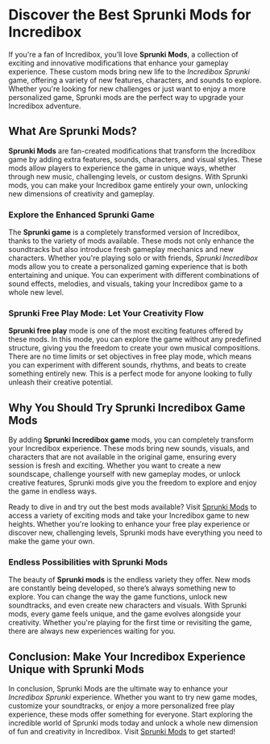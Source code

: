 <h1>Discover the Best Sprunki Mods for Incredibox</h1> <p>If you're a fan of Incredibox, you’ll love <strong>Sprunki Mods</strong>, a collection of exciting and innovative modifications that enhance your gameplay experience. These custom mods bring new life to the <em>Incredibox Sprunki</em> game, offering a variety of new features, characters, and sounds to explore. Whether you're looking for new challenges or just want to enjoy a more personalized game, Sprunki mods are the perfect way to upgrade your Incredibox adventure.</p> <h2>What Are Sprunki Mods?</h2> <p><strong>Sprunki Mods</strong> are fan-created modifications that transform the Incredibox game by adding extra features, sounds, characters, and visual styles. These mods allow players to experience the game in unique ways, whether through new music, challenging levels, or custom designs. With Sprunki mods, you can make your Incredibox game entirely your own, unlocking new dimensions of creativity and gameplay.</p> <h3>Explore the Enhanced Sprunki Game</h3> <p>The <strong>Sprunki game</strong> is a completely transformed version of Incredibox, thanks to the variety of mods available. These mods not only enhance the soundtracks but also introduce fresh gameplay mechanics and new characters. Whether you're playing solo or with friends, <em>Sprunki Incredibox</em> mods allow you to create a personalized gaming experience that is both entertaining and unique. You can experiment with different combinations of sound effects, melodies, and visuals, taking your Incredibox game to a whole new level.</p> <h3>Sprunki Free Play Mode: Let Your Creativity Flow</h3> <p><strong>Sprunki free play</strong> mode is one of the most exciting features offered by these mods. In this mode, you can explore the game without any predefined structure, giving you the freedom to create your own musical compositions. There are no time limits or set objectives in free play mode, which means you can experiment with different sounds, rhythms, and beats to create something entirely new. This is a perfect mode for anyone looking to fully unleash their creative potential.</p> <h2>Why You Should Try Sprunki Incredibox Game Mods</h2> <p>By adding <strong>Sprunki Incredibox game</strong> mods, you can completely transform your Incredibox experience. These mods bring new sounds, visuals, and characters that are not available in the original game, ensuring every session is fresh and exciting. Whether you want to create a new soundscape, challenge yourself with new gameplay modes, or unlock creative features, Sprunki mods give you the freedom to explore and enjoy the game in endless ways.</p> <p>Ready to dive in and try out the best mods available? Visit <a href="https://sprunkimod.github.io/" target="_blank" rel="noopener noreferrer">Sprunki Mods</a> to access a variety of exciting mods and take your Incredibox game to new heights. Whether you're looking to enhance your free play experience or discover new, challenging levels, Sprunki mods have everything you need to make the game your own.</p> <h3>Endless Possibilities with Sprunki Mods</h3> <p>The beauty of <strong>Sprunki mods</strong> is the endless variety they offer. New mods are constantly being developed, so there’s always something new to explore. You can change the way the game functions, unlock new soundtracks, and even create new characters and visuals. With Sprunki mods, every game feels unique, and the game evolves alongside your creativity. Whether you're playing for the first time or revisiting the game, there are always new experiences waiting for you.</p> <h2>Conclusion: Make Your Incredibox Experience Unique with Sprunki Mods</h2> <p>In conclusion, Sprunki Mods are the ultimate way to enhance your <em>Incredibox Sprunki</em> experience. Whether you want to try new game modes, customize your soundtracks, or enjoy a more personalized free play experience, these mods offer something for everyone. Start exploring the incredible world of Sprunki mods today and unlock a whole new dimension of fun and creativity in Incredibox. Visit <a href="https://sprunkimod.github.io/" target="_blank" rel="noopener noreferrer">Sprunki Mods</a> to get started!</p>
